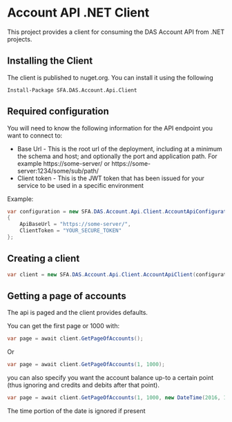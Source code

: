 # Account API .NET Client
This project provides a client for consuming the DAS Account API from .NET projects.

## Installing the Client
The client is published to nuget.org. You can install it using the following

```
Install-Package SFA.DAS.Account.Api.Client
```

## Required configuration
You will need to know the following information for the API endpoint you want to connect to:

* Base Url - This is the root url of the deployment, including at a minimum the schema and host; and optionally the port and application path. For example https://some-server/ or https://some-server:1234/some/sub/path/
* Client token - This is the JWT token that has been issued for your service to be used in a specific environment

Example:
```csharp
var configuration = new SFA.DAS.Account.Api.Client.AccountApiConfiguration
{
    ApiBaseUrl = "https://some-server/",
    ClientToken = "YOUR_SECURE_TOKEN"
};
```

## Creating a client

```csharp
var client = new SFA.DAS.Account.Api.Client.AccountApiClient(configuration);
```

## Getting a page of accounts
The api is paged and the client provides defaults.

You can get the first page or 1000 with:
```csharp
var page = await client.GetPageOfAccounts();
```
Or
```csharp
var page = await client.GetPageOfAccounts(1, 1000);
```

you can also specify you want the account balance up-to a certain point (thus ignoring and credits and debits after that point).

```csharp
var page = await client.GetPageOfAccounts(1, 1000, new DateTime(2016, 10, 1));
```

The time portion of the date is ignored if present

